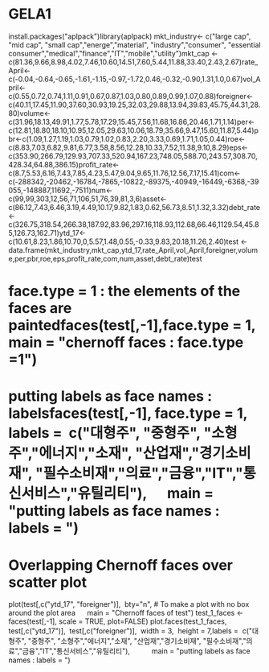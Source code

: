 # GELA1
install.packages("aplpack")library(aplpack)
mkt_industry<- c("large cap", "mid cap", "small cap","energe","material", "industry","consumer", "essential consumer","medical","finance","IT","mobile","utility")mkt_cap <- c(81.36,9.66,8.98,4.02,7.46,10.60,14.51,7.60,5.44,11.88,33.40,2.43,2.67)rate_April<- c(-0.04,-0.64,-0.65,-1.61,-1.15,-0.97,-1.72,0.46,-0.32,-0.90,1.31,1.0,0.67)vol_April<-c(0.55,0.72,0.74,1.11,0.91,0.67,0.87,1.03,0.80,0.89,0.99,1.07,0.88)foreigner<-c(40.11,17.45,11.90,37.60,30.93,19.25,32.03,29.88,13.94,39.83,45.75,44.31,28.80)volume<- c(31.96,18.13,49.91,1.77,5.78,17.29,15.45,7.56,11.68,16.86,20.46,1.71,1.14)per<-c(12.81,18.80,18.10,10.95,12.05,29.63,10.06,18.79,35.66,9.47,15.60,11.87,5.44)pbr<-c(1.09,1.27,1.19,1.03,0.79,1.02,0.83,2.20,3.33,0.69,1.71,1.05,0.44)roe<-c(8.83,7.03,6.82,9.81,6.77,3.58,8.56,12.28,10.33,7.52,11.38,9.10,8.29)eps<-c(353.90,266.79,129.93,707.33,520.94,167.23,748.05,588.70,243.57,308.70,428.34,64.88,386.15)profit_rate<- c(8.7,5.53,6.16,7.43,7.85,4.23,5.47,9.04,9.65,11.76,12.56,7.17,15.41)com<-c(-288342,-20462,-16784,-7865,-10822,-89375,-40949,-16449,-6368,-39055,-148887,11692,-7511)num<-c(99,99,303,12,56,71,106,51,76,39,81,3,6)asset<-c(86.12,7.43,6.46,3.19,4.49,10.17,9.82,1.83,0.62,56.73,8.51,1.32,3.32)debt_rate<-c(326.75,318.54,266.38,187.92,83.96,297.16,118.93,112.68,66.46,1129.54,45.85,126.73,162.71)ytd_17<-c(10.61,8.23,1.86,10.70,0,5.57,1.48,0.55,-0.33,9.83,20.18,11.26,2.40)test <- data.frame(mkt_industry,mkt_cap,ytd_17,rate_April,vol_April,foreigner,volume,per,pbr,roe,eps,profit_rate,com,num,asset,debt_rate)test
# face.type = 1 : the elements of the faces are paintedfaces(test[,-1],face.type = 1, main = "chernoff faces : face.type =1")
# putting labels as face names : labelsfaces(test[,-1], face.type = 1, labels =  c("대형주", "중형주", "소형주","에너지","소재", "산업재","경기소비재", "필수소비재","의료","금융","IT","통신서비스","유틸리티"),      main = "putting labels as face names : labels = ")
# Overlapping Chernoff faces over scatter plot  #
plot(test[,c("ytd_17", "foreigner")],  bty="n", # To make a plot with no box around the plot area      main = "Chernoff faces of test")
test_1_faces <- faces(test[,-1], scale = TRUE, plot=FALSE)
plot.faces(test_1_faces,  test[,c("ytd_17")],  test[,c("foreigner")],  width = 3,  height = 7,labels =  c("대형주", "중형주", "소형주","에너지","소재", "산업재","경기소비재", "필수소비재","의료","금융","IT","통신서비스","유틸리티"),           main = "putting labels as face names : labels = ")
